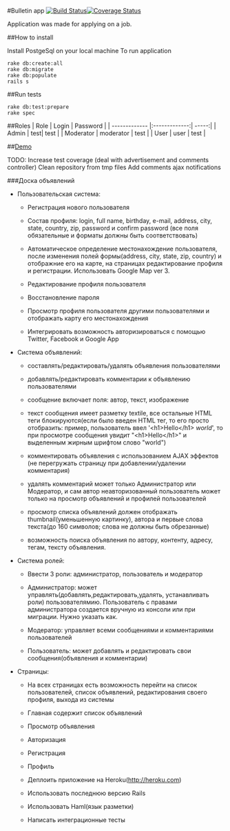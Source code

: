 #Bulletin app [![Build Status](https://travis-ci.org/finfort/Bulletin_app.png?branch=master)](https://travis-ci.org/finfort/Bulletin_app)[![Coverage Status](https://coveralls.io/repos/finfort/Bulletin_app/badge.png?branch=master)](https://coveralls.io/r/finfort/Bulletin_app)

Application was made for applying on a job.

##How to install

Install PostgeSql on your local machine
To run application

    rake db:create:all
    rake db:migrate
    rake db:populate
    rails s

##Run tests

    rake db:test:prepare
    rake spec

##Roles
| Role        | Login           | Password  |
| ------------- |:-------------:| -----:|
| Admin     | test| test |
| Moderator      | moderator      |   test |
| User | user      |    test |



##[Demo]

TODO:
  Increase test coverage (deal with advertisement and comments controller)
  Clean repository from tmp files
  Add comments ajax notifications


###Доска объявлений
- Пользовательская система:
    *    Регистрация нового пользователя

    *    Состав профиля: login, full name, birthday, e-mail, address, city, state, country, zip, password и confirm password (все поля обязательные и форматы должны быть соответствовать)

    *    Автоматическое определение местонахождение пользователя, после изменения полей формы(address, city, state, zip, country) и отображние его на карте, на страницах редактирование профиля и регистрации. Использовать Google Map ver 3.

    *    Редактирование профиля пользователя

    *    Восстановление пароля

    *    Просмотр профиля пользователя другими пользователями и отображать карту его местонахождения

    *    Интегрировать возможность авторизироваться с помощью Twitter, Facebook и Google App

- Система объявлений:

    *    составлять/редактировать/удалять объявления пользователями

    *    добавлять/редактировать комментарии к объявлению пользователями

    *    сообщение включает поля: автор, текст, изображение

    *    текст сообщения имеет разметку textile, все остальные HTML теги блокируются(если было введен HTML тег, то его просто отобразить: пример, пользователь ввел '&lt;h1>Hello&lt;/h1> *world*', то при просмотре сообщения увидит "&lt;h1>Hello&lt;/h1>" и выделенным жирным шрифтом слово "world")

    *    комментировать объявления с использованием AJAX эффектов (не перегружать страницу при добавлении/удалении комментария)

    *    удалять комментарий может только Администратор или Модератор, и сам автор
         неавторизованный пользователь может только на просмотр объявлений и профилей пользователей

    *    просмотр списка объявлений должен отображать thumbnail(уменьшенную картинку), автора и первые слова текста(до 160 символов; слова не должны быть обрезанные)

    *    возможность поиска объявления по автору, контенту, адресу, тегам, тексту объявления.

- Система ролей:

    *    Ввести 3 роли: администратор, пользователь и модератор

    *    Администратор: может управлять(добавлять,редактировать,удалять, устанавливать роли) пользователямию. Пользователь с правами администратора создается вручную из консоли или при миграции. Нужно указать как.

    *    Модератор: управляет всеми сообщениями и комментариями пользователей

    *    Пользователь: может добавлять и редактировать свои сообщения(объявления и комментарии)

- Страницы:

    *    На всех страницах есть возможность перейти на список пользователей, список объявлений, редактирования своего профиля, выхода из системы

    *    Главная содержит список объявлений

    *    Просмотр объявления

    *    Авторизация

    *    Регистрация

    *    Профиль

    *    Деплоить приложение на Heroku(http://heroku.com)

    *    Использовать последнюю версию Rails

    *    Использовать Haml(язык разметки)

    *    Написать интеграционные тесты


  [Demo]: http://evening-anchorage-9218.herokuapp.com/
